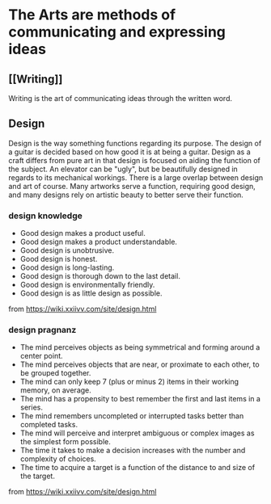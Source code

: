 # The Arts are methods of communicating and expressing ideas
## [[Writing]]
Writing is the art of communicating ideas through the written word.

## Design
Design is the way something functions regarding its purpose. The design of a guitar is decided based on how good it is at being a guitar. Design as a craft differs from pure art in that design is focused on aiding the function of the subject. An elevator can be "ugly", but be beautifully designed in regards to its mechanical workings. There is a large overlap between design and art of course. Many artworks serve a function, requiring good design, and many designs rely on artistic beauty to better serve their function.

### design knowledge
-   Good design makes a product useful.
-   Good design makes a product understandable.
-   Good design is unobtrusive.
-   Good design is honest.
-   Good design is long-lasting.
-   Good design is thorough down to the last detail.
-   Good design is environmentally friendly.
-   Good design is as little design as possible.

from https://wiki.xxiivv.com/site/design.html

### design pragnanz

-   The mind perceives objects as being symmetrical and forming around a center point.
-   The mind perceives objects that are near, or proximate to each other, to be grouped together.
-   The mind can only keep 7 (plus or minus 2) items in their working memory, on average.
-   The mind has a propensity to best remember the first and last items in a series.
-   The mind remembers uncompleted or interrupted tasks better than completed tasks.
-   The mind will perceive and interpret ambiguous or complex images as the simplest form possible.
-   The time it takes to make a decision increases with the number and complexity of choices.
-   The time to acquire a target is a function of the distance to and size of the target.

from https://wiki.xxiivv.com/site/design.html

